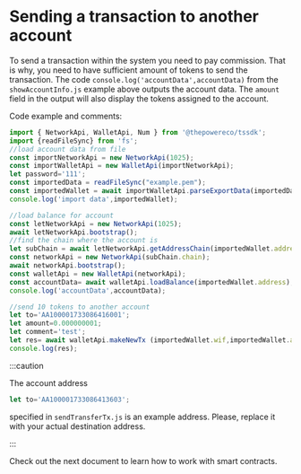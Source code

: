 # Sending a transaction to another account

To send a transaction within the system you need to pay commission. That is why, you need to have sufficient amount of tokens to send the transaction. The code `console.log('accountData',accountData)` from the `showAccountInfo.js` example above outputs the account data. The `amount` field in the output will also display the tokens assigned to the account.

Code example and comments:

```javascript title="sendTransferTx.js"
import { NetworkApi, WalletApi, Num } from '@thepowereco/tssdk';
import {readFileSync} from 'fs';
//load account data from file
const importNetworkApi = new NetworkApi(1025);
const importWalletApi = new WalletApi(importNetworkApi);
let password='111';
const importedData = readFileSync("example.pem");
const importedWallet = await importWalletApi.parseExportData(importedData.toString(), password);
console.log('import data',importedWallet);

//load balance for account
const letNetworkApi = new NetworkApi(1025);
await letNetworkApi.bootstrap();
//find the chain where the account is 
let subChain = await letNetworkApi.getAddressChain(importedWallet.address);
const networkApi = new NetworkApi(subChain.chain);
await networkApi.bootstrap();
const walletApi = new WalletApi(networkApi);
const accountData= await walletApi.loadBalance(importedWallet.address);
console.log('accountData',accountData);

//send 10 tokens to another account
let to='AA100001733086416001';
let amount=0.000000001;
let comment='test';
let res= await walletApi.makeNewTx (importedWallet.wif,importedWallet.address,to,'SK',amount,comment,new Date().getTime());
console.log(res);
```

:::caution

The account address

```javascript
let to='AA100001733086413603';
```

specified in `sendTransferTx.js` is an example address. Please, replace it with your actual destination address.

:::

Check out the next document to learn how to work with smart contracts.